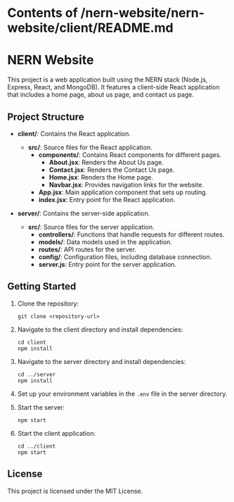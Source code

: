 # Contents of /nern-website/nern-website/client/README.md

# NERN Website

This project is a web application built using the NERN stack (Node.js, Express, React, and MongoDB). It features a client-side React application that includes a home page, about us page, and contact us page.

## Project Structure

- **client/**: Contains the React application.
  - **src/**: Source files for the React application.
    - **components/**: Contains React components for different pages.
      - **About.jsx**: Renders the About Us page.
      - **Contact.jsx**: Renders the Contact Us page.
      - **Home.jsx**: Renders the Home page.
      - **Navbar.jsx**: Provides navigation links for the website.
    - **App.jsx**: Main application component that sets up routing.
    - **index.jsx**: Entry point for the React application.

- **server/**: Contains the server-side application.
  - **src/**: Source files for the server application.
    - **controllers/**: Functions that handle requests for different routes.
    - **models/**: Data models used in the application.
    - **routes/**: API routes for the server.
    - **config/**: Configuration files, including database connection.
    - **server.js**: Entry point for the server application.

## Getting Started

1. Clone the repository:
   ```
   git clone <repository-url>
   ```

2. Navigate to the client directory and install dependencies:
   ```
   cd client
   npm install
   ```

3. Navigate to the server directory and install dependencies:
   ```
   cd ../server
   npm install
   ```

4. Set up your environment variables in the `.env` file in the server directory.

5. Start the server:
   ```
   npm start
   ```

6. Start the client application:
   ```
   cd ../client
   npm start
   ```

## License

This project is licensed under the MIT License.